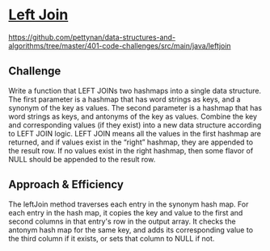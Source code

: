 # [Left Join](https://github.com/pettynan/data-structures-and-algorithms/tree/master/401-code-challenges/src/main/java/leftjoin)
https://github.com/pettynan/data-structures-and-algorithms/tree/master/401-code-challenges/src/main/java/leftjoin

## Challenge
Write a function that LEFT JOINs two hashmaps into a single data structure.
The first parameter is a hashmap that has word strings as keys, and a synonym of the key as values.
The second parameter is a hashmap that has word strings as keys, and antonyms of the key as values.
Combine the key and corresponding values (if they exist) into a new data structure according to LEFT JOIN logic.
LEFT JOIN means all the values in the first hashmap are returned, and if values exist in the “right” hashmap, they are appended to the result row. If no values exist in the right hashmap, then some flavor of NULL should be appended to the result row.

## Approach & Efficiency
The leftJoin method traverses each entry in the synonym hash map. For each entry in the hash map, it copies the key and value to the first and second columns in that entry's row in the output array. It checks the antonym hash map for the same key, and adds its corresponding value to the third column if it exists, or sets that column to NULL if not.